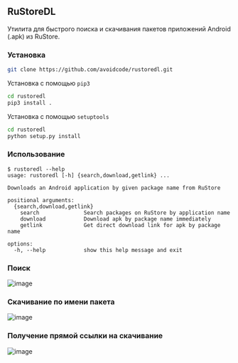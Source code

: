 ## RuStoreDL
Утилита для быстрого поиска и скачивания пакетов приложений Android (.apk) из RuStore.

### Установка

```sh
git clone https://github.com/avoidcode/rustoredl.git
```
Установка с помощью `pip3`

```sh
cd rustoredl
pip3 install .
```
Установка с помощью `setuptools`
```sh
cd rustoredl
python setup.py install
```

### Использование

```
$ rustoredl --help
usage: rustoredl [-h] {search,download,getlink} ...

Downloads an Android application by given package name from RuStore

positional arguments:
  {search,download,getlink}
    search              Search packages on RuStore by application name
    download            Download apk by package name immediately
    getlink             Get direct download link for apk by package name

options:
  -h, --help            show this help message and exit
```

### Поиск

![image](https://github.com/avoidcode/rustoredl/assets/51087676/13a6dd86-d86b-4f6d-b87b-4b5bdba95feb)



### Скачивание по имени пакета

![image](https://github.com/avoidcode/rustoredl/assets/51087676/49eea155-1ea9-477d-9132-73ce52f4c134)

### Получение прямой ссылки на скачивание

![image](https://github.com/avoidcode/rustoredl/assets/51087676/9433e806-43f8-494e-8a23-767c83ac161e)


